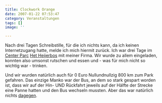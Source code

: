 ```yaml
---
title: Clockwork Orange
date: 2007-01-22 07:53:47
category: Veranstaltungen
tags: []
image: ''

---
```


Nach drei Tagen Schreibstille, für die ich nichts kann, da ich keinen Internetzugang hatte, melde ich mich hiermit zurück. Ich war drei Tage im [Center Parc](http://www.centerparcs.de) [Het Heijerbos](http://www.centerparcs.com/servlet/ContentServer?pagename=CPE/Dispatchers/VillagePage&c=CP_Village&cid=100000000060&Regionid=1000304763685&Countryid=1000304763410&lang=DE&origCountry=1000304763425&showcat=true) mit meiner Firma. Wir wurde zu allem eingeladen, konnten also umsonst rutschen und essen und - was für mich nicht so wichtig war - trinken.  

  

Und wir wurden natürlich auch für 0 Euro Nullundnullzig 800 km zum Park gefahren. Das einzige Manko war der Bus, an dem so stark gespart worden ist, dass wir auf der Hin- UND Rückfahrt jeweils auf der Hälfte der Strecke eine Panne hatten und den Bus wechseln mussten. Aber das war natürlich nichts [dagegen](http://www.misantropolis.de/2005/05/roads-less-travelled-/).
